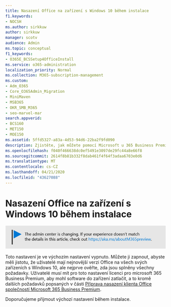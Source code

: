 ```yaml
---
title: Nasazení Office na zařízení s Windows 10 během instalace
f1.keywords:
- NOCSH
ms.author: sirkkuw
author: sirkkuw
manager: scotv
audience: Admin
ms.topic: conceptual
f1_keywords:
- O365E_BCSSetup4OfficeInstall
ms.service: o365-administration
localization_priority: Normal
ms.collection: M365-subscription-management
ms.custom:
- Adm_O365
- Core_O365Admin_Migration
- MiniMaven
- MSB365
- OKR_SMB_M365
- seo-marvel-mar
search.appverid:
- BCS160
- MET150
- MOE150
ms.assetid: 5ffd5327-a83a-4d53-94d6-22ba2f9fd090
description: Zjistěte, jak můžete pomocí Microsoft u 365 Business Premium automaticky zajistit, aby uživatelé měli na všech svých zařízeních s Windows 10 nejnovější verzi Office.
ms.openlocfilehash: f040f466638dc0ef5491e3097de29fc44a8e66f8
ms.sourcegitcommit: 2614f8b81b332f8dab461f4f64f3adaa6703e0d6
ms.translationtype: MT
ms.contentlocale: cs-CZ
ms.lasthandoff: 04/21/2020
ms.locfileid: "43627088"
---
```

# <a name="install-office-on-windows-10-during-setup"></a>Nasazení Office na zařízení s Windows 10 během instalace

![Banner, který https://aka.ms/aboutM365previewpřejděte na .](../media/m365admincenterchanging.png)

Toto nastavení je ve výchozím nastavení vypnuto. Můžete ji zapnout, abyste měli jistotu, že uživatelé mají nejnovější verzi Office na všech svých zařízeních s Windows 10, ale nejprve ověřte, zda jsou splněny všechny požadavky. Uživatelé musí mít pro toto nastavení licenci pro microsoft 365 Business Premium, aby mohl software do zařízení zatlačit, a to kromě dalších požadavků popsaných v části [Příprava nasazení klienta Office společností Microsoft 365 Business Premium](prepare-for-office-client-deployment.md).
  
Doporučujeme přijmout výchozí nastavení během instalace.
